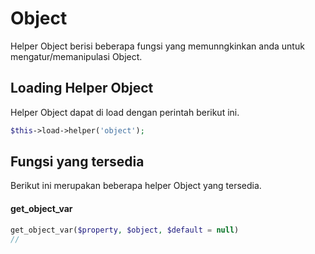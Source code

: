 
# Object

Helper Object berisi beberapa fungsi yang memunngkinkan anda untuk mengatur/memanipulasi Object.

## Loading Helper Object

Helper Object dapat di load dengan perintah berikut ini.

```php
$this->load->helper('object');
```


## Fungsi yang tersedia

Berikut ini merupakan beberapa helper Object yang tersedia.

#### get_object_var

```php
get_object_var($property, $object, $default = null)
// 
```
